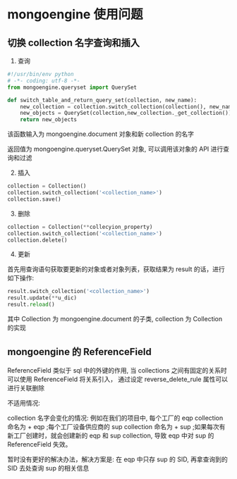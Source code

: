# mongoengine 使用问题

## 切换 collection 名字查询和插入

1. 查询

```python
#!/usr/bin/env python
# -*- coding: utf-8 -*-
from mongoengine.queryset import QuerySet

def switch_table_and_return_query_set(collection, new_name):
    new_collection = collection.switch_collection(collection(), new_name)
    new_objects = QuerySet(collection,new_collection._get_collection())
    return new_objects
```

该函数输入为 mongoengine.document 对象和新 collection 的名字

返回值为 mongoengine.queryset.QuerySet 对象, 可以调用该对象的 API 进行查询和过滤

2. 插入

```python
collection = Collection()
collection.switch_collection('<collection_name>')
collection.save()
```

3. 删除

```python
collection = Collection(**collecyion_property)
collection.switch_collection('<collection_name>')
collection.delete()
```

4. 更新

首先用查询语句获取要更新的对象或者对象列表，获取结果为 result 的话，进行如下操作:

```python
result.switch_collection('<collection_name>')
result.update(**u_dic)
result.reload()
```

其中 Collection 为 mongoengine.document 的子类, collection 为 Collection 的实现

## mongoengine 的 ReferenceField

ReferenceField 类似于 sql 中的外键的作用, 当 collections 之间有固定的关系时可以使用 ReferenceField 将关系引入， 通过设定 reverse_delete_rule 属性可以进行关联删除

不适用情况:

collection 名字会变化的情况: 例如在我们的项目中, 每个工厂的 eqp collection 命名为 <FID> + eqp ;每个工厂设备供应商的 sup collection 命名为 <FID> + sup ;如果每次有新工厂创建时，就会创建新的 eqp 和 sup collection, 导致 eqp 中对 sup 的 ReferenceField 失效。

暂时没有更好的解决办法，解决方案是: 在 eqp 中只存 sup 的 SID, 再拿查询到的 SID 去处查询 sup 的相关信息


